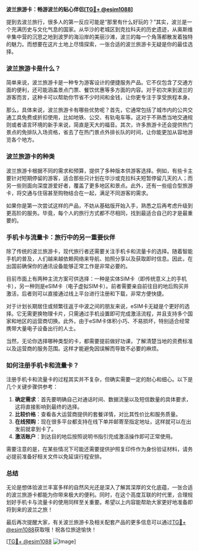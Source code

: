 **波兰旅游卡：畅游波兰的贴心伴侣[[TG💪+ @esim1088](https://t.me/s/esim1088)]**

提到去波兰旅行，很多人的第一反应可能是“那里有什么好玩的？”其实，波兰是一个充满历史与文化气息的国家。从华沙的老城区到克拉科夫的历史遗迹，从奥斯维辛集中营的沉思之地到波罗的海沿岸的美丽沙滩，波兰的每一个角落都散发着独特的魅力。而想要在这片土地上尽情探索，一张合适的波兰旅游卡无疑是你的最佳选择。

### 波兰旅游卡是什么？

简单来说，波兰旅游卡是一种专为游客设计的便捷服务产品。它不仅包含了交通方面的便利，还可能涵盖景点门票、餐饮优惠等多方面的内容。对于初次来到波兰的游客而言，这种卡可以帮助你节省不少时间和金钱，让你更专注于享受旅程本身。

那么，具体来说，波兰旅游卡有哪些优势呢？首先，它通常包括了城市内的公共交通工具免费或折扣使用，比如地铁、公交、有轨电车等。这对于不熟悉当地交通规则或者语言环境的新手来说，简直是天大的福音。其次，许多旅游卡还会提供热门景点的免排队入场资格，省去了在热门景点外排长队的时间，让你能更加从容地游览各个地方。

### 波兰旅游卡的种类

波兰旅游卡根据不同的需求和预算，提供了多种版本供游客选择。例如，有些卡主要针对短期停留的游客，适合那些只计划在华沙或克拉科夫短暂停留几天的人；而另一些则面向深度游爱好者，覆盖了更多地区和景点。此外，还有一些组合型旅游卡，将交通与住宿甚至购物结合在一起，满足不同游客的需求。

如果你是第一次尝试这样的产品，不妨从基础版开始入手，熟悉之后再考虑升级到更高阶的服务。毕竟，每个人的旅行方式都不尽相同，找到最适合自己的才是最重要的。

### 手机卡与流量卡：旅行中的另一重要伙伴

除了传统的波兰旅游卡，现代旅行者还需要关注手机卡和流量卡的选择。随着智能手机的普及，人们越来越依赖网络来导航、拍照分享以及获取即时信息。因此，在出国前确保你的通讯设备能够正常工作是非常必要的。

目前市面上有两种主流方案可供选择：一种是实体SIM卡（即传统意义上的手机卡），另一种则是eSIM卡（电子虚拟SIM卡）。前者需要亲自前往目的地后购买并激活，后者则可以直接通过线上平台进行注册和下载，非常方便快捷。

对于计划长期居住或频繁往返于中波之间的朋友来说，eSIM卡无疑是个更好的选择。它无需更换物理卡片，只需通过手机设置即可完成激活流程，并且支持多个国家和地区的运营商切换。此外，由于eSIM卡体积小巧、不易损坏，特别适合经常携带大量电子设备出行的人士。

当然，无论你选择哪种类型的卡，都需要提前做好功课，了解清楚当地的资费标准以及运营商的服务范围。这样才能避免因误解而导致不必要的麻烦。

### 如何注册手机卡和流量卡？

注册手机卡和流量卡的过程其实并不复杂，但确实需要一定的耐心和细心。以下是几个关键步骤供参考：

1. **确定需求**：首先要明确自己对通话时间、数据流量以及短信数量的具体要求，这将直接影响到最终的选择。
2. **比较价格**：查看各大运营商提供的套餐详情，对比其性价比和服务质量。
3. **在线预购**：现在很多平台都支持在线下单并邮寄至指定地址，这样就可以在出发前就拿到卡了。
4. **激活账户**：到达目的地后按照说明书指引完成激活操作即可正常使用。

需要注意的是，在某些情况下可能还需要提供护照复印件作为身份验证材料，请务必提前准备好相关文件以免延误行程安排。

### 总结

无论是想体验波兰丰富多样的自然风光还是深入了解其深厚的文化底蕴，一张合适的波兰旅游卡都能为你带来极大的便利。同时，在这个高度互联的时代里，合理规划好手机卡与流量卡的使用同样至关重要。希望以上内容能帮助大家更好地准备即将到来的波兰之旅！

最后再次提醒大家，有关波兰旅游卡及相关配套产品的更多信息可以通过[TG💪+ @esim1088](https://t.me/s/esim1088)获取哦！祝各位旅途愉快！

[[TG💪+ @esim1088](https://t.me/s/esim1088) ![Image](https://i.postimg.cc/4NQfJmqS/Snipaste-2025-05-13-00-14-12.png)]